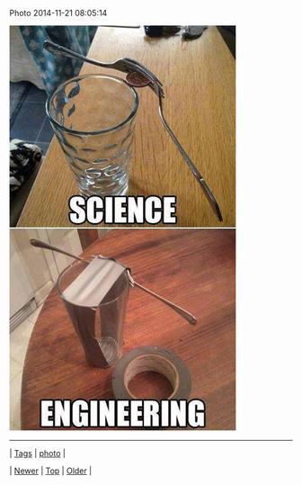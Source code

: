<!--
title: Photo 2014-11-21 08
date: 2020-06-28T15:27:00.039Z
tags: photo
-->


Photo 2014-11-21 08:05:14

![](103189508544-0.jpg)

<!--BOTTOM-POST-NAVIGATION-->
---

| [Tags](tags.md) | [photo](tag-photo.md) |

| [Newer](103147297454.md) | [Top](index.md) | [Older](103277970074.md) |